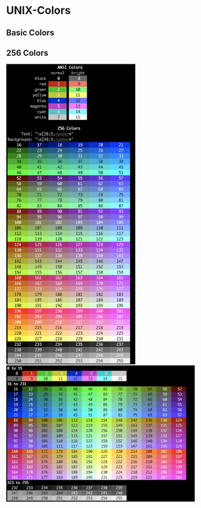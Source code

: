 # UNIX-Colors

## Basic Colors

## 256 Colors
<img src="https://github.com/motaylormo/UNIX-Colors/blob/master/chart.png" height="800px">

<img src="https://github.com/motaylormo/UNIX-Colors/blob/master/rainbow.png" width="600px">
